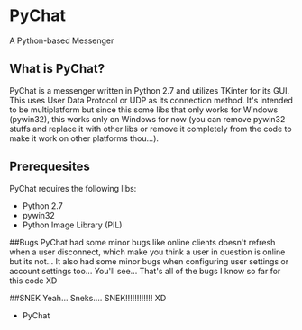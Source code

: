 # PyChat
A Python-based Messenger

## What is PyChat? 
PyChat is a messenger written in Python 2.7 and utilizes TKinter for its GUI. This uses User Data Protocol or UDP as its connection method. It's intended to be multiplatform but since this some libs that only works for Windows (pywin32), this works only on Windows for now (you can remove pywin32 stuffs and replace it with other libs or remove it completely from the code to make it work on other platforms thou...).

## Prerequesites
PyChat requires the following libs: 
- Python 2.7
- pywin32
- Python Image Library (PIL)

##Bugs
PyChat had some minor bugs like online clients doesn't refresh when a user disconnect, which make you think a user in question is online but its not... It also had some minor bugs when configuring user settings or account settings too... You'll see... That's all of the bugs I know so far for this code XD 

##SNEK
Yeah... Sneks.... SNEK!!!!!!!!!!!! XD 


- PyChat
